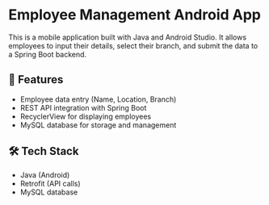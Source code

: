 # Employee Management Android App

This is a mobile application built with Java and Android Studio. It allows employees to input their details, select their branch, and submit the data to a Spring Boot backend.

## 🚀 Features
- Employee data entry (Name, Location, Branch)
- REST API integration with Spring Boot
- RecyclerView for displaying employees
- MySQL database for storage and management  

## 🛠 Tech Stack
- Java (Android)
- Retrofit (API calls)
- MySQL database
